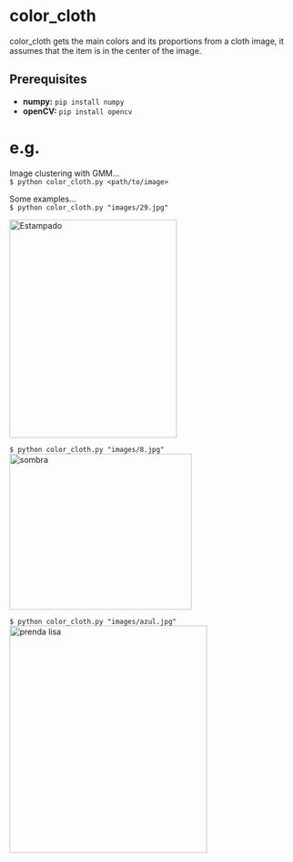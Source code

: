 # color_cloth
color_cloth gets the main colors and its proportions from a cloth image, it assumes that the item is in the center of the image.

## Prerequisites
- **numpy:** `pip install numpy`
- **openCV:** `pip install opencv`

# e.g.

Image clustering with GMM...<br/>
```$ python color_cloth.py <path/to/image> ```

Some examples...<br/>
```$ python color_cloth.py "images/29.jpg"```

<a data-flickr-embed="true"  href="https://www.flickr.com/photos/153395371@N07/37176201684/in/dateposted-public/" title="Estampado"><img src="https://farm5.staticflickr.com/4502/37176201684_4a08874f7f.jpg" width="294" height="383" alt="Estampado"></a><br/>

```$ python color_cloth.py "images/8.jpg"```
<a data-flickr-embed="true"  href="https://www.flickr.com/photos/153395371@N07/24033973998/in/dateposted-public/" title="sombra"><img src="https://farm5.staticflickr.com/4495/24033973998_f00014bce3_n.jpg" width="320" height="274" alt="sombra"></a><br/>

```$ python color_cloth.py "images/azul.jpg"```
<a data-flickr-embed="true"  href="https://www.flickr.com/photos/153395371@N07/24033974588/in/dateposted-public/" title="prenda lisa"><img src="https://farm5.staticflickr.com/4462/24033974588_fe34be958a.jpg" width="347" height="399" alt="prenda lisa"></a>

